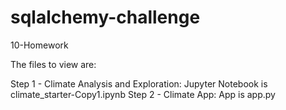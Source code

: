 # sqlalchemy-challenge
10-Homework

The files to view are:

  Step 1 - Climate Analysis and Exploration:  Jupyter Notebook is climate_starter-Copy1.ipynb
  Step 2 - Climate App:  App is app.py

